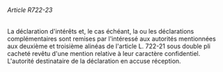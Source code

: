 ###### Article R722-23

La déclaration d'intérêts et, le cas échéant, la ou les déclarations complémentaires sont remises par l'intéressé aux autorités mentionnées aux deuxième et troisième alinéas de l'article L. 722-21 sous double pli cacheté revêtu d'une mention relative à leur caractère confidentiel. L'autorité destinataire de la déclaration en accuse réception.

